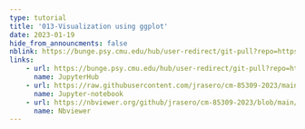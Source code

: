 ```yaml
---
type: tutorial
title: '013-Visualization using ggplot'
date: 2023-01-19
hide_from_announcments: false
nblink: https://bunge.psy.cmu.edu/hub/user-redirect/git-pull?repo=https%3A%2F%2Fgithub.com%2Fjrasero%2Fcm-85309-2023&branch=main&urlpath=tree%2Fcm-85309-2023%2Ftutorials%2Fweek-1%2F013-Data_Visualization-intro_to_ggplot.ipynb
links:
    - url: https://bunge.psy.cmu.edu/hub/user-redirect/git-pull?repo=https%3A%2F%2Fgithub.com%2Fjrasero%2Fcm-85309-2023&branch=main&urlpath=tree%2Fcm-85309-2023%2Ftutorials%2Fweek-1%2F013-Data_Visualization-intro_to_ggplot.ipynb
      name: JupyterHub
    - url: https://raw.githubusercontent.com/jrasero/cm-85309-2023/main/tutorials/week-1/013-Data_Visualization-intro_to_ggplot.ipynb
      name: Jupyter-notebook
    - url: https://nbviewer.org/github/jrasero/cm-85309-2023/blob/main/tutorials/week-1/013-Data_Visualization-intro_to_ggplot.ipynb
      name: Nbviewer
---
```


